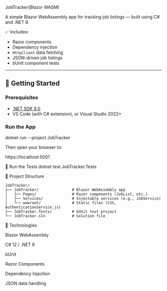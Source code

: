 
JobTracker(Blazor WASM)


A simple Blazor WebAssembly app for tracking job listings — built using C# and .NET 9.

✅ Includes:
- Razor components
- Dependency injection
- `HttpClient` data fetching
- JSON-driven job listings
- bUnit component tests

---

## 🚀 Getting Started

### Prerequisites
- [.NET SDK 8.0](https://dotnet.microsoft.com/en-us/download)
- VS Code (with C# extension), or Visual Studio 2022+

### Run the App

dotnet run --project JobTracker

Then open your browser to:

https://localhost:5001

🧪 Run the Tests
dotnet test JobTracker.Tests


🔧 Project Structure
```
JobTracker/
├── JobTracker/               # Blazor WebAssembly app
│   ├── Pages/                # Razor components (JobList, etc.)
│   ├── Services/             # Injectable services (e.g., JobService)
│   └── wwwroot/              # Static files (CSS, AuthenticationService.js)
├── JobTracker.Tests/         # bUnit test project
└── JobTracker.sln            # Solution file
```

🧱 Technologies

Blazor WebAssembly

C# 12 / .NET 9

bUnit

Razor Components

Dependency Injection

JSON data handling
